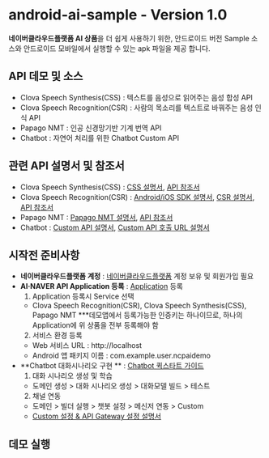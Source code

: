 # android-ai-sample - Version 1.0

**네이버클라우드플랫폼 AI 상품**을 더 쉽게 사용하기 위한, 안드로이드 버전 Sample 소스와 
안드로이드 모바일에서 실행할 수 있는 apk 파일을 제공 합니다.


## API 데모 및 소스

* Clova Speech Synthesis(CSS) : 텍스트를 음성으로 읽어주는 음성 합성 API
* Clova Speech Recognition(CSR) : 사람의 목소리를 텍스트로 바꿔주는 음성 인식 API
* Papago NMT : 인공 신경망기반 기계 번역 API
* Chatbot : 자연어 처리를 위한 Chatbot Custom API

## 관련 API 설명서 및 참조서

* Clova Speech Synthesis(CSS) : [CSS 설명서](http://docs.ncloud.com/ko/naveropenapi_v3/speech/synthesis.html), [API 참조서](https://apidocs.ncloud.com/ko/ai-naver/clova_speech_synthesis/tts/)
* Clova Speech Recognition(CSR) : [Android/iOS SDK 설명서](http://docs.ncloud.com/ko/naveropenapi_v3/speech/recognition-sdk.html), [CSR 설명서](http://docs.ncloud.com/ko/naveropenapi_v3/speech/recognition-api.html), [API 참조서](https://apidocs.ncloud.com/ko/ai-naver/clova_speech_recognition/stt/)
* Papago NMT : [Papago NMT 설명서](http://docs.ncloud.com/ko/naveropenapi_v3/translation/nmt.html), [API 참조서](https://apidocs.ncloud.com/ko/ai-naver/papago_nmt/translation/)
* Chatbot : [Custom API 설명서](http://docs.ncloud.com/ko/chatbot/chatbot-3-7.html), [Custom API 호출 URL 설명서](http://docs.ncloud.com/ko/chatbot/chatbot-2-5.html)

## 시작전 준비사항

* **네이버클라우드플랫폼 계정** : [네이버클라우드플랫폼](https://www.ncloud.com/) 계정 보유 및 회원가입 필요
* **AI·NAVER API Application 등록** : [Application](https://console.ncloud.com/mc/solution/naverService/application) 등록
  1. Application 등록시 Service 선택
    - Clova Speech Recognition(CSR), Clova Speech Synthesis(CSS), Papago NMT
     ***데모앱에서 등록가능한 인증키는 하나이므로, 하나의 Application에 위 상품을 전부 등록해야 함
  2. 서비스 환경 등록
    - Web 서비스 URL : http://localhost
    - Android 앱 패키지 이름 : com.example.user.ncpaidemo
* **Chatbot 대화시나리오 구현 ** : [Chatbot 퀵스타트 가이드](http://docs.ncloud.com/ko/chatbot/chatbot-1-1.html)
  1. 대화 시나리오 생성 및 학습
    - 도메인 생성 > 대화 시나리오 생성 > 대화모델 빌드 > 테스트
  2. 채널 연동
    - 도메인 > 빌더 실행 > 챗봇 설정 > 메신저 연동 > Custom
    - [Custom 설정 & API Gateway 설정 설명서](http://docs.ncloud.com/ko/chatbot/chatbot-2-5.html)




## 데모 실행





